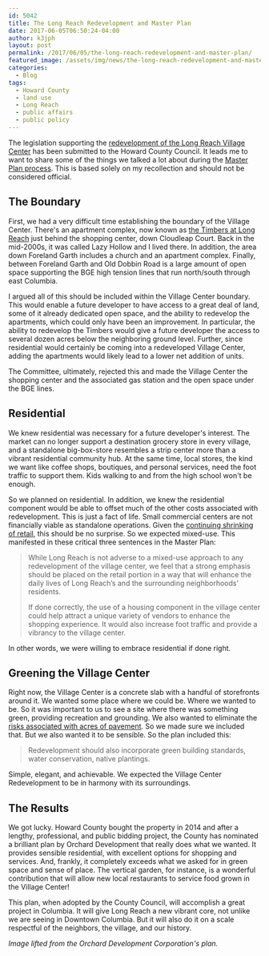 ```yaml
---
id: 5042
title: The Long Reach Redevelopment and Master Plan
date: 2017-06-05T06:50:24-04:00
author: k3jph
layout: post
permalink: /2017/06/05/the-long-reach-redevelopment-and-master-plan/
featured_image: /assets/img/news/the-long-reach-redevelopment-and-master-plan.jpg
categories:
  - Blog
tags:
  - Howard County
  - land use
  - Long Reach
  - public affairs
  - public policy
---
```

The legislation supporting the [redevelopment of the Long Reach
Village
Center](https://www.howardcountymd.gov/Departments/Planning-and-Zoning/Community-Planning/Reimagine-Long-Reach-Village-Center)
has been submitted to the Howard County Council.  It leads me to
want to share some of the things we talked a lot about during the
[Master Plan process](/service/long-reach).  This is based solely
on my recollection and should not be considered official.

## The Boundary

First, we had a very difficult time establishing the boundary of
the Village Center.  There's an apartment complex, now known as
[the Timbers at Long Reach](http://www.thetimbersatlongreach.com/)
just behind the shopping center, down Cloudleap Court.  Back in the
mid-2000s, it was called Lazy Hollow and I lived there.  In addition,
the area down Foreland Garth includes a church and an apartment
complex.  Finally, between Foreland Garth and Old Dobbin Road is a
large amount of open space supporting the BGE high tension lines
that run north/south through east Columbia.

I argued all of this should be included within the Village Center
boundary.  This would enable a future developer to have access to
a great deal of land, some of it already dedicated open space, and
the ability to redevelop the apartments, which could only have been
an improvement.  In particular, the ability to redevelop the Timbers
would give a future developer the access to several dozen acres
below the neighboring ground level.  Further, since residential
would certainly be coming into a redeveloped Village Center, adding
the apartments would likely lead to a lower net addition of units.

The Committee, ultimately, rejected this and made the Village Center
the shopping center and the associated gas station and the open
space under the BGE lines.

## Residential

We knew residential was necessary for a future developer's interest.
The market can no longer support a destination grocery store in
every village, and a standalone big-box-store resembles a strip
center more than a vibrant residential community hub.  At the same
time, local stores, the kind we want like coffee shops, boutiques,
and personal services, need the foot traffic to support them.  Kids
walking to and from the high school won't be enough.

So we planned on residential.  In addition, we knew the residential
component would be able to offset much of the other costs associated
with redevelopment.  This is just a fact of life.  Small commercial
centers are not financially viable as standalone operations.  Given
the [continuing shrinking of
retail](https://www.aol.com/article/finance/2017/06/02/this-is-a-death-spiral-the-tsunami-of-store-closures-is-doubl/22123258),
this should be no surprise.  So we expected mixed-use.  This
manifested in these critical three sentences in the Master Plan:

> While Long Reach is not adverse to a mixed-use approach to any
redevelopment of the village center, we feel that a strong emphasis
should be placed on the retail portion in a way that will enhance
the daily lives of Long Reach’s and the surrounding neighborhoods’
residents.
>
> If done correctly, the use of a housing component in the village
center could help attract a unique variety of vendors to enhance
the shopping experience. It would also increase foot traffic and
provide a vibrancy to the village center.

In other words, we were willing to embrace residential if done
right.

## Greening the Village Center

Right now, the Village Center is a concrete slab with a handful of
storefronts around it.  We wanted some place where we could be.
Where we wanted to be.  So it was important to us to see a site
where there was something green, providing recreation and grounding.
We also wanted to eliminate the [risks associated with acres of
pavement](/2016/04/24/watch-ignite-talk-stormwater-management/).
So we made sure we included that.  But we also wanted it to be
sensible.  So the plan included this:

> Redevelopment should also incorporate green building standards,
water conservation, native plantings.

Simple, elegant, and achievable.  We expected the Village Center
Redevelopment to be in harmony with its surroundings.

## The Results

We got lucky.  Howard County bought the property in 2014 and after
a lengthy, professional, and public bidding project, the County has
nominated a brilliant plan by Orchard Development that really does
what we wanted.  It provides sensible residential, with excellent
options for shopping and services.  And, frankly, it completely
exceeds what we asked for in green space and sense of place.  The
vertical garden, for instance, is a wonderful contribution that
will allow new local restaurants to service food grown in the Village
Center!

This plan, when adopted by the County Council, will accomplish a
great project in Columbia.  It will give Long Reach a new vibrant
core, not unlike we are seeing in Downtown Columbia.  But it will
also do it on a scale respectful of the neighbors, the village, and
our history.

_Image lifted from the Orchard Development Corporation's plan._
